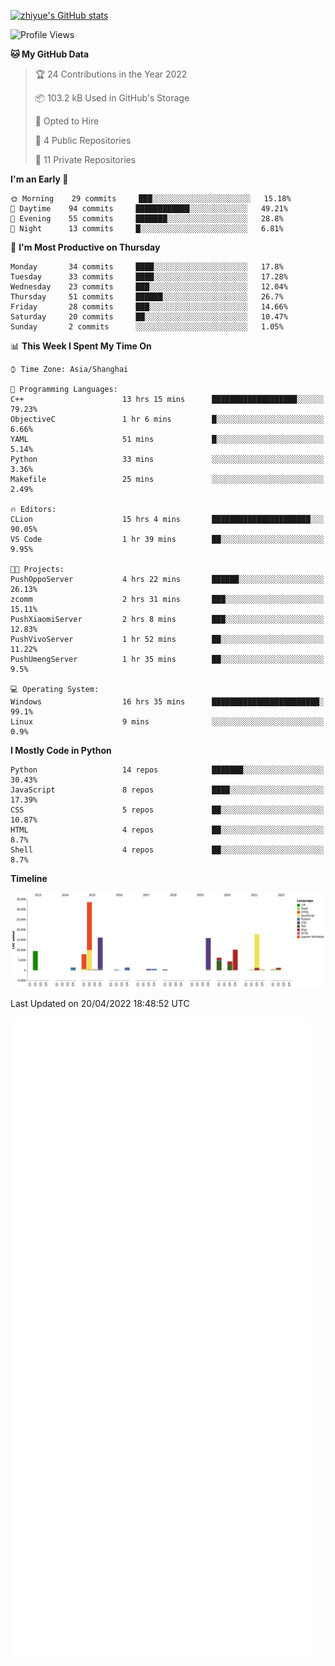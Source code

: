 
[![zhiyue's GitHub stats](https://github-readme-stats.vercel.app/api?username=zhiyue)](https://github.com/anuraghazra/github-readme-stats&&show_icons=true)

<!--START_SECTION:waka-->
![Profile Views](http://img.shields.io/badge/Profile%20Views-1-blue)

**🐱 My GitHub Data** 

> 🏆 24 Contributions in the Year 2022
 > 
> 📦 103.2 kB Used in GitHub's Storage 
 > 
> 💼 Opted to Hire
 > 
> 📜 4 Public Repositories 
 > 
> 🔑 11 Private Repositories  
 > 
**I'm an Early 🐤** 

```text
🌞 Morning    29 commits     ███░░░░░░░░░░░░░░░░░░░░░░   15.18% 
🌆 Daytime    94 commits     ████████████░░░░░░░░░░░░░   49.21% 
🌃 Evening    55 commits     ███████░░░░░░░░░░░░░░░░░░   28.8% 
🌙 Night      13 commits     █░░░░░░░░░░░░░░░░░░░░░░░░   6.81%

```
📅 **I'm Most Productive on Thursday** 

```text
Monday       34 commits     ████░░░░░░░░░░░░░░░░░░░░░   17.8% 
Tuesday      33 commits     ████░░░░░░░░░░░░░░░░░░░░░   17.28% 
Wednesday    23 commits     ███░░░░░░░░░░░░░░░░░░░░░░   12.04% 
Thursday     51 commits     ██████░░░░░░░░░░░░░░░░░░░   26.7% 
Friday       28 commits     ███░░░░░░░░░░░░░░░░░░░░░░   14.66% 
Saturday     20 commits     ██░░░░░░░░░░░░░░░░░░░░░░░   10.47% 
Sunday       2 commits      ░░░░░░░░░░░░░░░░░░░░░░░░░   1.05%

```


📊 **This Week I Spent My Time On** 

```text
⌚︎ Time Zone: Asia/Shanghai

💬 Programming Languages: 
C++                      13 hrs 15 mins      ███████████████████░░░░░░   79.23% 
ObjectiveC               1 hr 6 mins         █░░░░░░░░░░░░░░░░░░░░░░░░   6.66% 
YAML                     51 mins             █░░░░░░░░░░░░░░░░░░░░░░░░   5.14% 
Python                   33 mins             ░░░░░░░░░░░░░░░░░░░░░░░░░   3.36% 
Makefile                 25 mins             ░░░░░░░░░░░░░░░░░░░░░░░░░   2.49%

🔥 Editors: 
CLion                    15 hrs 4 mins       ██████████████████████░░░   90.05% 
VS Code                  1 hr 39 mins        ██░░░░░░░░░░░░░░░░░░░░░░░   9.95%

🐱‍💻 Projects: 
PushOppoServer           4 hrs 22 mins       ██████░░░░░░░░░░░░░░░░░░░   26.13% 
zcomm                    2 hrs 31 mins       ███░░░░░░░░░░░░░░░░░░░░░░   15.11% 
PushXiaomiServer         2 hrs 8 mins        ███░░░░░░░░░░░░░░░░░░░░░░   12.83% 
PushVivoServer           1 hr 52 mins        ██░░░░░░░░░░░░░░░░░░░░░░░   11.22% 
PushUmengServer          1 hr 35 mins        ██░░░░░░░░░░░░░░░░░░░░░░░   9.5%

💻 Operating System: 
Windows                  16 hrs 35 mins      ████████████████████████░   99.1% 
Linux                    9 mins              ░░░░░░░░░░░░░░░░░░░░░░░░░   0.9%

```

**I Mostly Code in Python** 

```text
Python                   14 repos            ███████░░░░░░░░░░░░░░░░░░   30.43% 
JavaScript               8 repos             ████░░░░░░░░░░░░░░░░░░░░░   17.39% 
CSS                      5 repos             ██░░░░░░░░░░░░░░░░░░░░░░░   10.87% 
HTML                     4 repos             ██░░░░░░░░░░░░░░░░░░░░░░░   8.7% 
Shell                    4 repos             ██░░░░░░░░░░░░░░░░░░░░░░░   8.7%

```


**Timeline**

![Chart not found](https://raw.githubusercontent.com/zhiyue/zhiyue/main/charts/bar_graph.png) 


 Last Updated on 20/04/2022 18:48:52 UTC
<!--END_SECTION:waka-->

<!-- [![Top Langs](https://github-readme-stats.vercel.app/api/top-langs/?username=zhiyue)](https://github.com/anuraghazra/github-readme-stats) -->

![](./github-metrics.svg)

